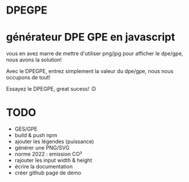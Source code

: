 # DPEGPE

# générateur DPE GPE en javascript

vous en avez marre de mettre d'utiliser png/jpg pour afficher le dpe/gpe, nous avons la solution!

Avec le DPEGPE, entrez simplement la valeur du dpe/gpe, nous nous occupons de tout!

Essayez le DPEGPE, great sucess! :D

# TODO

- GES/GPE
- build & push npm
- ajouter les légendes (puissance)
- générer une PNG/SVG
- norme 2022 : emission CO²
- rajouter les input width & height
- écrire la documentation
- créer github page de demo

